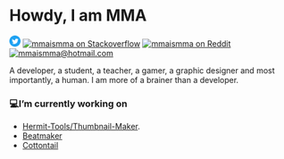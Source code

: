 # Howdy, I am MMA
<a href="https://twitter.com/mmaismma"><img alt="mmaismma on Twitter" width="20px" src="https://raw.githubusercontent.com/mmaismma/mmaismma/master/Twitter_Social_Icon_Circle_Color.png" /></a> 
<a href="https://stackoverflow.com.com/mmaismma"><img alt="mmaismma on Stackoverflow" width="20px" src="https://cdn.sstatic.net/Sites/stackoverflow/Img/apple-touch-icon.png?v=c78bd457575a" /></a> 
<a href="https://reddit.com/mmaismma"><img alt="mmaismma on Reddit" width="20px" src="https://img.icons8.com/color/48/000000/reddit.png"/></a> 
<a href="mailto:mmaismma@hotmail.com"><img alt="mmaismma@hotmail.com" width="20px" src="https://img.icons8.com/color/48/000000/email.png"/></a>

A developer, a student, a teacher, a gamer, a graphic designer and most importantly, a human. I am more of a brainer than a developer.

### 💻I’m currently working on 
- [Hermit-Tools/Thumbnail-Maker](https://github.com/hermit-tools/Thumbnail-Maker).  
- [Beatmaker](https://github.com/mmaismma/beatmaker)
- [Cottontail](https://github.com/mmaismma/cottontail)
